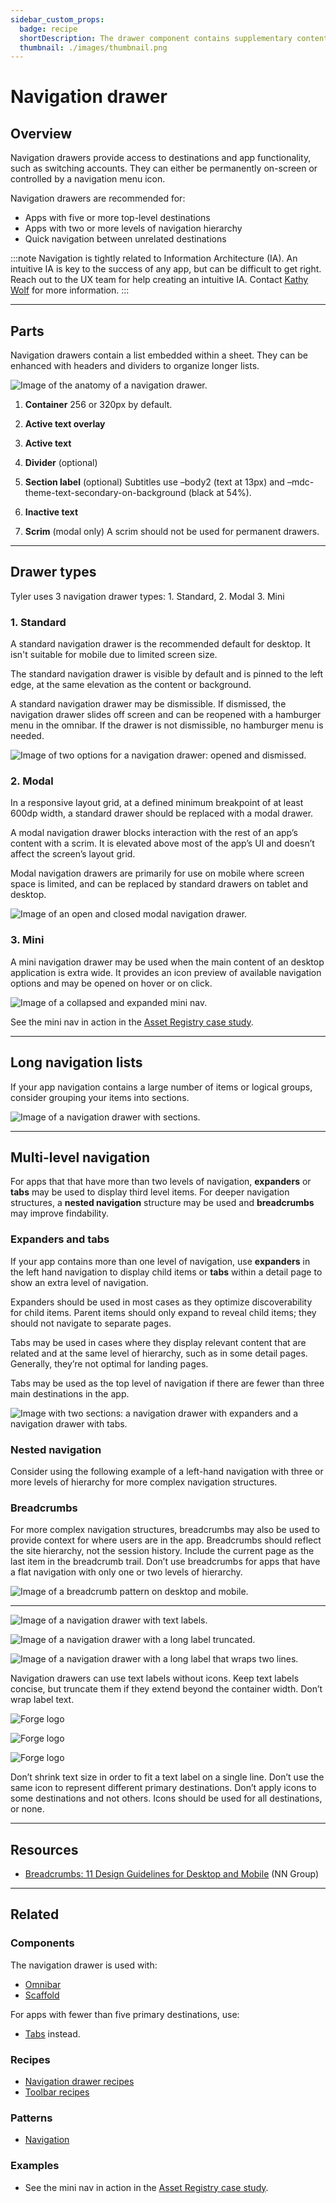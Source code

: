 ```yaml
---
sidebar_custom_props:
  badge: recipe
  shortDescription: The drawer component contains supplementary content that are anchored to the left or right edge of the screen.
  thumbnail: ./images/thumbnail.png
---
```


# Navigation drawer

<ComponentVisual figmaUrl="" />

## Overview

Navigation drawers provide access to destinations and app functionality, such as switching accounts. They can either be permanently on-screen or controlled by a navigation menu icon.

Navigation drawers are recommended for:

- Apps with five or more top-level destinations
- Apps with two or more levels of navigation hierarchy
- Quick navigation between unrelated destinations

:::note
Navigation is tightly related to Information Architecture (IA). An intuitive IA is key to the success of any app, but can be difficult to get right. Reach out to the UX team for help creating an intuitive IA. Contact <a href="mailto:kathy.wolf@tylertech.com">Kathy Wolf</a> for more information.
:::

---

## Parts 

Navigation drawers contain a list embedded within a sheet. They can be enhanced with headers and dividers to organize longer lists.

<ImageBlock padded={false}>

![Image of the anatomy of a navigation drawer.](./images/nav-anatomy.png)

</ImageBlock>

1. **Container** 256 or 320px by default.

2. **Active text overlay**

3. **Active text**

4. **Divider** (optional)

5. **Section label** (optional)
Subtitles use –body2 (text at 13px) and –mdc-theme-text-secondary-on-background (black at 54%).

6. **Inactive text**

7. **Scrim** (modal only)
A scrim should not be used for permanent drawers.

---

## Drawer types 

Tyler uses 3 navigation drawer types: 1. Standard, 2. Modal 3. Mini 


### 1. Standard

A standard navigation drawer is the recommended default for desktop. It isn't suitable for mobile due to limited screen size.

The standard navigation drawer is visible by default and is pinned to the left edge, at the same elevation as the content or background.

A standard navigation drawer may be dismissible. If dismissed, the navigation drawer slides off screen and can be reopened with a hamburger menu in the omnibar. If the drawer is not dismissible, no hamburger menu is needed. 

<ImageBlock padded={false} caption="1. The standard drawer is open by default.<br>2. A dismissible drawer may be dismissed by tapping the menu icon in the omnibar. Content shifts left to fill the extra space. It may be accessed again from the hamburger menu icon button."> 

![Image of two options for a navigation drawer: opened and dismissed.](./images/lh-nav-dismissible.png)
</ImageBlock>

### 2. Modal

In a responsive layout grid, at a defined minimum breakpoint of at least 600dp width, a standard drawer should be replaced with a modal drawer.

A modal navigation drawer blocks interaction with the rest of an app’s content with a scrim. It is elevated above most of the app’s UI and doesn’t affect the screen’s layout grid.

Modal navigation drawers are primarily for use on mobile where screen space is limited, and can be replaced by standard drawers on tablet and desktop.

<ImageBlock padded={false} caption="1. The modal drawer is closed by default.<br>2. The modal drawer may be opened by tapping the menu icon button in the omnibar. A scrim blocks interaction with the rest of the application.">

![Image of an open and closed modal navigation drawer.](./images/lh-nav-modal.png)

</ImageBlock>

### 3. Mini

A mini navigation drawer may be used when the main content of an desktop application is extra wide. It provides an icon preview of available navigation options and may be opened on hover or on click. 

<ImageBlock padded={false} caption="1. The mini nav is collapsed by default. <br>2. Tapping the chevron allows a user to expand the menu to its full width.">

![Image of a collapsed and expanded mini nav.](./images/mini-nav.png)
</ImageBlock>

See the mini nav in action in the [Asset Registry case study](/case-studies/asset-registry).

--- 

## Long navigation lists

If your app navigation contains a large number of items or logical groups, consider grouping your items into sections. 

<ImageBlock padded={false} maxWidth="500px">

![Image of a navigation drawer with sections.](./images/nav-sections.png)

</ImageBlock>

---

## Multi-level navigation

For apps that that have more than two levels of navigation, **expanders** or **tabs** may be used to display third level items. For deeper navigation structures, a **nested navigation** structure may be used and **breadcrumbs** may improve findability. 

### Expanders and tabs

If your app contains more than one level of navigation, use **expanders** in the left hand navigation to display child items or **tabs** within a detail page to show an extra level of navigation.

Expanders should be used in most cases as they optimize discoverability for child items. Parent items should only expand to reveal child items; they should not navigate to separate pages. 

Tabs may be used in cases where they display relevant content that are related and at the same level of hierarchy, such as in some detail pages. Generally, they’re not optimal for landing pages. 

Tabs may be used as the top level of navigation if there are fewer than three main destinations in the app. 

<ImageBlock padded={false} caption="1. Expanders may be used to display pages at a second level of hierarchy. <br> 2. Tabs may be used to show closely related content.">

![Image with two sections: a navigation drawer with expanders and a navigation drawer with tabs.](./images/complex-nav-types.png)

</ImageBlock>

### Nested navigation

Consider using the following example of a left-hand navigation with three or more levels of hierarchy for more complex navigation structures. 

### Breadcrumbs 

For more complex navigation structures, breadcrumbs may also be used to provide context for where users are in the app. Breadcrumbs should reflect the site hierarchy, not the session history. Include the current page as the last item in the breadcrumb trail. Don’t use breadcrumbs for apps that have a flat navigation with only one or two levels of hierarchy. 

<ImageBlock padded={false} caption="1. Breadcrumbs display underneath the title bar on desktop.<br>2. On mobile, a horizontal ellipse may be used to show additional levels of hierarchy.">

![Image of a breadcrumb pattern on desktop and mobile.](./images/breadcrumb.png)

</ImageBlock>

---

<DoDontGrid>
  <DoDontRow>
  <DoDontImage>

![Image of a navigation drawer with text labels.](./images/nav-do-text-labels.png)

  </DoDontImage>
  <DoDontImage>

![Image of a navigation drawer with a long label truncated.](./images/nav-do-truncate.png)

  </DoDontImage>
  <DoDontImage>

![Image of a navigation drawer with a long label that wraps two lines.](./images/nav-dont-wrap.png)

  </DoDontImage>
  </DoDontRow>
  <DoDontRow>
    <DoDont type="do">Navigation drawers can use text labels without icons.</DoDont>
    <DoDont type="do">Keep text labels concise, but truncate them if they extend beyond the container width.</DoDont>
    <DoDont type="dont">Don’t wrap label text.</DoDont>
  </DoDontRow>
</DoDontGrid>

<DoDontGrid>
  <DoDontRow>
  <DoDontImage>

![Forge logo](./images/nav-dont-shrink-text.png)

  </DoDontImage>
  <DoDontImage>

![Forge logo](./images/nav-dont-repeat-icons.png)

  </DoDontImage>
  <DoDontImage>

![Forge logo](./images/nav-dont-icon-consistency.png)

  </DoDontImage>
  </DoDontRow>
  <DoDontRow>
    <DoDont type="dont">Don’t shrink text size in order to fit a text label on a single line.</DoDont>
    <DoDont type="dont">Don’t use the same icon to represent different primary destinations.</DoDont>
    <DoDont type="dont">Don’t apply icons to some destinations and not others. Icons should be used for all destinations, or none.</DoDont>
  </DoDontRow>
</DoDontGrid>

---

## Resources

- [Breadcrumbs: 11 Design Guidelines for Desktop and Mobile](https://www.nngroup.com/articles/breadcrumbs/) (NN Group)

---

## Related

### Components

The navigation drawer is used with:

- [Omnibar](/components/omnibar)
- [Scaffold](/components/layouts/scaffold)

For apps with fewer than five primary destinations, use:

- [Tabs](/components/navigation/tabs) instead.

### Recipes

- [Navigation drawer recipes](/recipes/navigation-drawer)
- [Toolbar recipes](/recipes/toolbar)

### Patterns

- [Navigation](/core-patterns/navigation/primary)

### Examples

- See the mini nav in action in the [Asset Registry case study](/case-studies/asset-registry).

